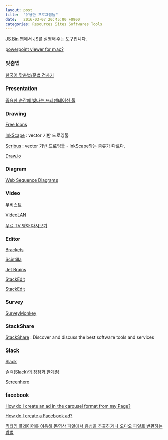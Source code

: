 ```yaml
---
layout: post
title:  "유용한 프로그램들"
date:   2016-03-07 20:45:00 +0900
categories: Resources Sites Softwares Tools
---
```


[JS Bin](http://jsbin.com/?html,output) 웹에서 JS를 실행해주는 도구입니다.

[powerpoint viewer for mac?](http://answers.microsoft.com/en-us/mac/forum/macoffice2008-macpowerpoint/powerpoint-viewer-for-mac/7e969e04-5984-4781-9166-ec72375541ab?auth=1)

### 맞춤법

[한국어 맞춤법/문법 검사기](http://speller.cs.pusan.ac.kr/PnuSpellerISAPI_201602/)


### Presentation

[중요한 순간에 빛나는 프레젠테이션 툴](https://prezi.com)


### Drawing

[Free Icons](https://icons8.com/c/flat-color-icons)

[InkScape](https://inkscape.org/) : vector 기반 드로잉툴

[Scribus](http://wiki.scribus.net/canvas/Download) : vector 기반 드로잉툴 - InkScape와는 종류가 다르다.

[Draw.io](https://www.draw.io)


### Diagram

[Web Sequence Diagrams](https://www.websequencediagrams.com)

### Video

[무비스트](http://cocoable.tistory.com)

[VideoLAN](http://www.videolan.org/vlc/)

[무료 TV 영화 다시보기](http://ontvkorea.com)


### Editor

[Brackets](http://brackets.io)

[Scintilla](http://www.scintilla.org)

[Jet Brains](https://www.jetbrains.com)

[StackEdit](https://stackedit.io)

[StackEdit](https://stackedit.io/editor)


### Survey

[SurveyMonkey](https://ko.surveymonkey.com)


### StackShare

[StackShare](http://stackshare.io) : Discover and discuss the best software tools and services


### Slack

[Slack](https://slack.com)

[슬랙(Slack)의 장점과 한계점](http://blog.collabee.co.kr/45)

[Screenhero](https://screenhero.com)


### facebook

[How do I create an ad in the carousel format from my Page?](https://www.facebook.com/business/help/547425075396856)

[How do I create a Facebook ad?](https://www.facebook.com/business/help/132037906870538)



[퀵타임 플레이어를 이용해 동영상 파일에서 음성을 추출하거나 오디오 파일로 변환하는 방법](http://macnews.tistory.com/4454)
